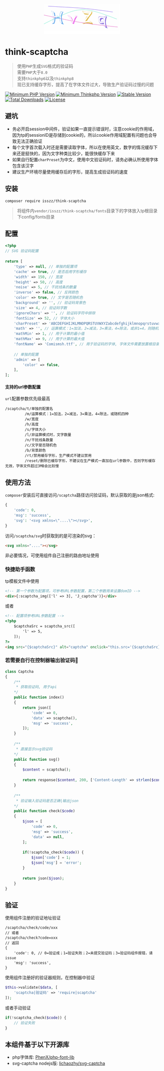 <div align=center><img src="demo.png" /></div>

# think-scaptcha
> 使用`PHP`生成`SVG`格式的验证码  
> 需要`PHP`大于`8.0`  
> 支持`thinkphp6`以及`thinkphp8`  
> 现已支持缓存字形，提高了在字体文件过大，导致生产验证码过慢的问题

<p>
    <a href="https://packagist.org/packages/isszz/think-scaptcha"><img src="https://img.shields.io/badge/php->=8.0-8892BF.svg" alt="Minimum PHP Version"></a>
    <a href="https://packagist.org/packages/isszz/think-scaptcha"><img src="https://img.shields.io/badge/thinkphp->=6.x-8892BF.svg" alt="Minimum Thinkphp Version"></a>
    <a href="https://packagist.org/packages/isszz/think-scaptcha"><img src="https://poser.pugx.org/isszz/think-scaptcha/v/stable" alt="Stable Version"></a>
    <a href="https://packagist.org/packages/isszz/think-scaptcha"><img src="https://poser.pugx.org/isszz/think-scaptcha/downloads" alt="Total Downloads"></a>
    <a href="https://packagist.org/packages/isszz/think-scaptcha"><img src="https://poser.pugx.org/isszz/think-scaptcha/license" alt="License"></a>
</p>


## 避坑
- 务必开启session中间件，验证如果一直提示错误时，注意cookie的作用域，因为tp的sessionID是存储到cookie的，所以cookie作用域配置有问题也会导致无法正确验证
- 每个文字首次载入时还是需要读取字体，所以在使用英文，数字的情况缓存下来还是挺快的，因为文字种类比较少，能很快缓存下来  
- 如果自行配置`charPreset`为中文，使用中文验证码时，请务必确认所使用字体包含该汉字  
- 建议生产环境尽量使用缓存后的字形，提高生成验证码的速度

## 安装

```shell
composer require isszz/think-scaptcha
```

> 将组件内`vendor/isszz/think-scaptcha/fonts`目录下的字体放入tp根目录下config/fonts目录

## 配置

```php
<?php
// SVG 验证码配置

return [
    'type' => null, // 单独的配置项
    'cache' => true, // 是否启用字形缓存
    'width' => 150, // 宽度
    'height' => 50, // 高度
    'noise' => 5, // 干扰线条的数量
    'inverse' => false, // 反转颜色
    'color' => true, // 文字是否随机色
    'background' => '', // 验证码背景色
    'size' => 4, // 验证码字数
    'ignoreChars' => '', // 验证码字符中排除
    'fontSize' => 52, // 字体大小
    'charPreset' => 'ABCDEFGHIJKLMNOPQRSTUVWXYZabcdefghijklmnopqrstuvwxyz0123456789', // 预设随机字符
    'math' => '', // 运算模式：1=加法，2=减法，3=乘法，4=除法，或非1=4，则随机四种
    'mathMin' => 1, // 用于计算的最小值
    'mathMax' => 9, // 用于计算的最大值
    'fontName' => 'Comismsh.ttf', // 用于验证码的字体, 字体文件需要放置根目录config/fonts/目录下面

    // 单独的配置
    'admin' => [
        'color' => false,
    ],
];
```
#### 支持的url参数配置

`url`配置参数优先级最高

```shell
/scaptcha/t/单独的配置名
         /m/运算模式：1=加法，2=减法，3=乘法，4=除法，或随机四种
         /w/宽度
         /h/高度
         /s/字体大小
         /l/非运算模式时，文字数量
         /n/干扰线条数量
         /c/文字是否随机色
         /b/背景颜色
         /rt/禁用缓存字形，生产模式不建议禁用
         /reset/删除已缓存字形，不建议在生产模式一直加在url参数中，否则字形缓存无效，字体文件超过3MB会比较慢
```

## 使用方法


`composer`安装后可直接访问`/scaptcha`路径访问验证码，默认获取的是json格式:
```php
{
    'code': 0,
    'msg': 'success',
    'svg': '<svg xmlns=\"....\"></svg>',
}

```

访问`/scaptcha/svg`时获取到的是可渲染的svg：
```html
<svg xmlns="...."></svg>
```

非必要情况，可使用组件自己注册的路由地址使用


### 快捷助手函数

tp模板文件中使用

```html
<!-- 第一个参数为配置项，可参考URL参数配置，第二个参数用来设置domID -->
<div>{:scaptcha_img(['l' => 3], 'J_captcha')}</div>

```
或者

```html
<!-- 配置项参考URL参数配置 -->
<?php
    $captchaSrc = scaptcha_src([
        'l' => 5,
    ]);
?>
<img src="{$captchaSrc}" alt="captcha" onclick="this.src='{$captchaSrc}?'+Math.random();">

```

### 若需要自行在控制器输出验证码🌰

```php
class Captcha
{
    /**
     * 获取验证码, 用于api
    */
    public function index()
    {
        return json([
            'code' => 0,
            'data' => scaptcha(),
            'msg' => 'success',
        ]);
    }

    /**
     * 直接显示svg验证码
    */
    public function svg()
    {   
        $content = scaptcha();
        
        return response($content, 200, ['Content-Length' => strlen($content)])->contentType('image/svg+xml');
    }

    /**
     * 验证输入验证码是否正确|输出json
    */
    public function check($code)
    {
        $json = [
            'code' => 0,
            'msg' => 'success',
            'data' => null,
        ];

        if(!scaptcha_check($code)) {
            $json['code'] = 1;
            $json['msg'] = 'error';
        }

        return json($json);
    }
}

```

## 验证
使用组件注册的验证地址验证
```shell
/scaptcha/check/code/xxx
// 或者
/scaptcha/check?code=xxx
// 返回
{
    'code': 0, // 0=验证成；1=验证失败；2=未提交验证码；3=验证码组件报错，请issue
    'msg': 'success',
}
```

使用组件注册好的验证器规则，在控制器中验证

```php
$this->validate($data, [
    'scaptcha|验证码' => 'require|scaptcha'
]);
```
或者手动验证
```php
if(!scaptcha_check($code)) {
    // 验证失败
}
```

## 本组件基于以下开源库

- php字体库: [PhenX/php-font-lib](https://github.com/PhenX/php-font-lib)
- svg-captcha nodejs版: [lichaozhy/svg-captcha](https://github.com/lichaozhy/svg-captcha)
